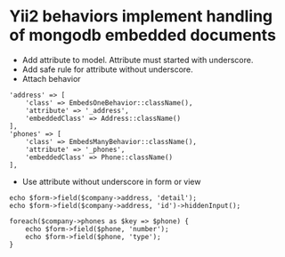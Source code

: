 Yii2 behaviors implement handling of mongodb embedded documents
===============================================================

* Add attribute to model. Attribute must started with underscore.
* Add safe rule for attribute without underscore.
* Attach behavior
~~~
'address' => [
    'class' => EmbedsOneBehavior::className(),
    'attribute' => '_address',
    'embeddedClass' => Address::className()
],
'phones' => [
    'class' => EmbedsManyBehavior::className(),
    'attribute' => '_phones',
    'embeddedClass' => Phone::className()
],
~~~
* Use attribute without underscore in form or view
~~~
echo $form->field($company->address, 'detail');
echo $form->field($company->address, 'id')->hiddenInput();

foreach($company->phones as $key => $phone) {
    echo $form->field($phone, 'number');
    echo $form->field($phone, 'type');
}
~~~